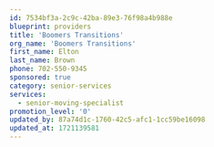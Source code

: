 ```yaml
---
id: 7534bf3a-2c9c-42ba-89e3-76f98a4b988e
blueprint: providers
title: 'Boomers Transitions'
org_name: 'Boomers Transitions'
first_name: Elton
last_name: Brown
phone: 702-550-9345
sponsored: true
category: senior-services
services:
  - senior-moving-specialist
promotion_level: '0'
updated_by: 87a74d1c-1760-42c5-afc1-1cc59be16098
updated_at: 1721139581
---
```

